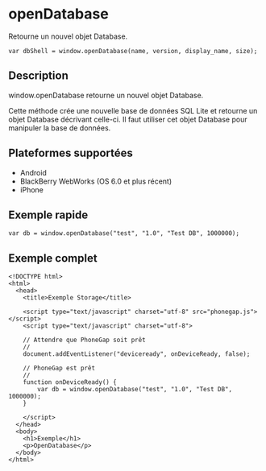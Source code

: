 openDatabase
============

Retourne un nouvel objet Database.

    var dbShell = window.openDatabase(name, version, display_name, size);

Description
-----------

window.openDatabase retourne un nouvel objet Database.

Cette méthode crée une nouvelle base de données SQL Lite et retourne un objet Database décrivant celle-ci.  Il faut utiliser cet objet Database pour manipuler la base de données.

Plateformes supportées
----------------------

- Android
- BlackBerry WebWorks (OS 6.0 et plus récent)
- iPhone

Exemple rapide
--------------

    var db = window.openDatabase("test", "1.0", "Test DB", 1000000);

Exemple complet
---------------

    <!DOCTYPE html>
    <html>
      <head>
        <title>Exemple Storage</title>

        <script type="text/javascript" charset="utf-8" src="phonegap.js"></script>
        <script type="text/javascript" charset="utf-8">

        // Attendre que PhoneGap soit prêt
        //
        document.addEventListener("deviceready", onDeviceReady, false);

        // PhoneGap est prêt
        //
        function onDeviceReady() {
			var db = window.openDatabase("test", "1.0", "Test DB", 1000000);
        }
		
        </script>
      </head>
      <body>
        <h1>Exemple</h1>
        <p>OpenDatabase</p>
      </body>
    </html>
